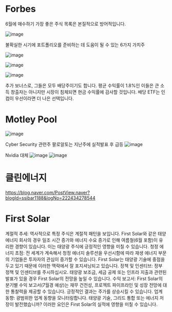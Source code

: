

# Forbes
6월에 매수하기 가장 좋은 주식 목록은 본질적으로 방어적입니다.

![image](https://github.com/junghh21/__NOTE/assets/6457248/48a92b92-6489-4f1b-b6ce-27e0cd30098b)

불확실한 시기에 포트폴리오를 준비하는 데 도움이 될 수 있는 6가지 가치주

![image](https://github.com/junghh21/__NOTE/assets/6457248/ab1a3e40-6a9e-4870-befc-1d34f6284f49)

![image](https://github.com/junghh21/__NOTE/assets/6457248/cdbf9c28-cfbf-4093-a236-19a013fe0bc6)

![image](https://github.com/junghh21/__NOTE/assets/6457248/5dfdc66f-f7f5-481a-964b-e388f09d419d)

추가 보너스로, 그들은 모두 배당주이기도 합니다. 
평균 수익률이 1.8%인 이들은 큰 소득 창출자는 아니지만 시장이 침체되면 현금 수익률에 감사할 것입니다. 
배당 ETF는 인컴이 우선이라면 더 나은 선택입니다.


# Motley Pool
![image](https://github.com/junghh21/__NOTE/assets/6457248/c7f86eb5-5bfb-4307-a635-b3650c445916)

Cyber Security 관련주
팔로알토는 지난주에 실적발표 후 급등
![image](https://github.com/junghh21/__NOTE/assets/6457248/186be78b-7915-42c7-b3e9-3481a39e3a4d)

Nvidia 대체
![image](https://github.com/junghh21/__NOTE/assets/6457248/ce2ba6fa-f295-4bf7-826f-b605c5d5a2a4)
![image](https://github.com/junghh21/__NOTE/assets/6457248/000b7681-0216-43b7-9bda-21a9d23ac0f2)


# 클린에너지
https://blog.naver.com/PostView.naver?blogId=ssibar1188&logNo=222434278544

# First Solar
계절적 추세: 역사적으로 특정 주식은 계절적 패턴을 보입니다. First Solar와 같은 태양 에너지 회사의 경우 일조 시간 증가와 에너지 수요 증가로 인해 여름철(6월 포함)이 유리한 경향이 있습니다. 이는 태양광 주식에 긍정적인 영향을 미칠 수 있습니다.
청정 에너지 초점: 전 세계가 계속해서 청정 에너지 솔루션을 우선시함에 따라 재생 에너지 부문의 기업들은 투자자의 관심이 증가할 수 있습니다. First Solar는 태양광 기술에 중점을 두고 있기 때문에 이러한 맥락에서 잘 포지셔닝되고 있습니다.
정책 및 인센티브: 정부 정책 및 인센티브를 주시하십시오. 태양광 보조금, 세금 공제 또는 인프라 지출과 관련된 발표가 있을 경우 First Solar의 전망을 높일 수 있습니다.
수익 보고서: First Solar의 분기별 수익 보고서(7월경 예상)는 재무 건전성, 프로젝트 파이프라인 및 성장 전망에 대한 통찰력을 제공할 수 있습니다. 긍정적인 결과는 주가를 상승시킬 수 있습니다.
업계 동향: 광범위한 업계 동향을 모니터링합니다. 태양광 기술, 그리드 통합 또는 에너지 저장이 발전했습니까? 이러한 요인은 First Solar의 실적에 영향을 미칠 수 있습니다.
